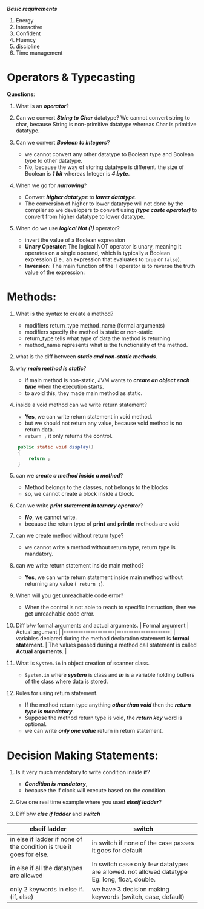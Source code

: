 
***Basic requirements***
1. Energy
2. Interactive
3. Confident
4. Fluency
5. discipline
6. Time management

# Operators & Typecasting

**Questions**:

1.  What is an ***operator***?
2. Can we convert ***String to Char*** datatype?
		We cannot convert string to char, because String is non-primitive datatype whereas Char is primitive datatype.
3. Can we convert ***Boolean to Integers***?
	- we cannot convert any other datatype to Boolean type and Boolean type to other datatype.
	- No, because the way of storing datatype is different.
	the size of Boolean is ***1 bit*** whereas Integer is ***4 byte***.
4. When we go for ***narrowing***?
	- Convert ***higher datatype*** to ***lower datatype***.
	- The conversion of higher to lower datatype will not done by the compiler so we developers to convert using ***(type caste operator)*** to convert from higher datatype to lower datatype.

5. When do we use ***logical Not (!)*** operator?
	- invert the value of a Boolean expression
	- **Unary Operator**: The logical NOT operator is unary, meaning it operates on a single operand, which is typically a Boolean expression (i.e., an expression that evaluates to  `true`  or  `false`). 
	- **Inversion**: The main function of the  `!`  operator is to reverse the truth value of the expression:

# Methods:


1. What is the syntax to create a method?
	- modifiers return_type method_name (formal arguments)
	- modifiers specify the method is static or non-static
	- return_type tells what type of data the method is returning
	- method_name represents what is the functionality of the method.

2. what is the diff between ***static and non-static methods***.
3. why ***main method is static***?
	- if main method is non-static, JVM wants to ***create an object each time*** when the execution starts.
	- to avoid this, they made main method as static.
4. inside a void method can we write return statement?
	- **Yes**, we can write return statement in void method.
	- but we should not return any value, because void method is no return data.
	-  ``` return ; ``` it only returns the control.
```java
	public static void display()
	{
		return ;
	}
```

5. can we ***create a method inside a method***?
	- Method belongs to the classes, not belongs to the blocks 
	- so, we cannot create a block inside a block.

6. Can we write ***print statement in ternary operator***?
	- ***No***, we cannot write.
	- because the return type of **print** and **println** methods are void

7. can we create method without return type?
	- we cannot write a method without return type, return type is mandatory.

8. can we write return statement inside main method?
    - **Yes**, we can write return statement inside main method without returning any value (``` return ;```). 

9. When will you get unreachable code error?
	- When the control is not able to reach to specific instruction, then we get unreachable code error.

10. Diff b/w formal arguments and actual arguments.
	|  Formal argument | Actual argument |
	|---------------------|----------------------|
	|  variables declared during the method declaration statement is **formal statement**. | The values passed during a method call statement is called **Actual arguments**. |

11. What is ```System.in``` in object creation of scanner class.
	- ```System.in``` where ***system*** is class and ***in*** is a variable holding buffers of the class where data is stored.

12. Rules for using return statement.
	- If the method return type anything ***other than void*** then the ***return type is mandatory***.
	- Suppose the method return type is void, the ***return key*** word is optional.
	- we can write ***only one value*** return in return statement.

# Decision Making Statements:

1. Is it very much mandatory to write condition inside **if**?
	- ***Condition is mandatory***, 
	- because the if clock will execute based on the condition.

2. Give one real time example where you used ***elseif ladder***?

3. Diff b/w ***else if ladder*** and ***switch***
	
| elseif ladder | switch |
|--|--|
| in else if ladder if none of the condition is true it goes for else. | in switch if none of the case passes it goes for default   |
| in else if all the datatypes are allowed | In switch case only few datatypes are allowed. not allowed datatype Eg: long, float, double. |
| only 2 keywords in else if.  (if, else) | we have 3 decision making keywords (switch, case, default) |

